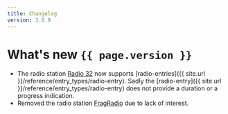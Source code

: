 ```yaml
---
title: Changelog
version: 3.0.9
---
```

# What's new `{{ page.version }}`

- The radio station [Radio 32](http://www.radio32.ch) now supports [radio-entries]({{ site.url }}/reference/entry_types/radio-entry). Sadly the [radio-entry]({{ site.url }}/reference/entry_types/radio-entry) does not provide a duration or a progress indication.
- Removed the radio station [FragRadio](http://fragradio.com/) due to lack of interest.
